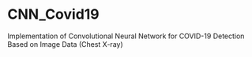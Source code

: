 # CNN_Covid19
Implementation of Convolutional Neural Network for COVID-19 Detection Based on Image Data (Chest X-ray)
